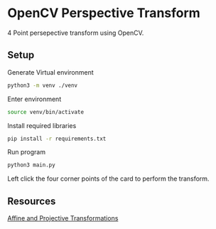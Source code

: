 # OpenCV Perspective Transform
4 Point persepective transform using OpenCV.


## Setup
Generate Virtual environment
```bash
python3 -m venv ./venv
```
Enter environment
```bash
source venv/bin/activate
```
Install required libraries
```bash
pip install -r requirements.txt
```
Run program 
```bash
python3 main.py
```
Left click the four corner points of the card to perform the transform.

## Resources
[Affine and Projective Transformations](https://www.graphicsmill.com/docs/gm5/Transformations.htm)

